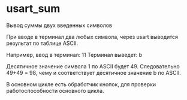 # usart_sum
Вывод суммы двух введенных символов

При вводе в терминал два любых символа, через usart выводится результат по таблице ASCII.

Например, ввод в терминал: 11
Терминал выведет: b

Десятичное значение символа 1 по ASCII будет 49. Следовательно 49+49 = 98, чему и соответствует десятичное значение b по ASCII.

В основном цикле есть обработчик кнопок, для проверки работоспособности основного цикла.
